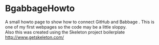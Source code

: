 BgabbageHowto
=============

A small howto page to show how to connect GitHub and Babbage
.  This is one of my first webpages so the code may be a little sloppy.  
Also this was created using the Skeleton project boilerplate http://www.getskeleton.com/
